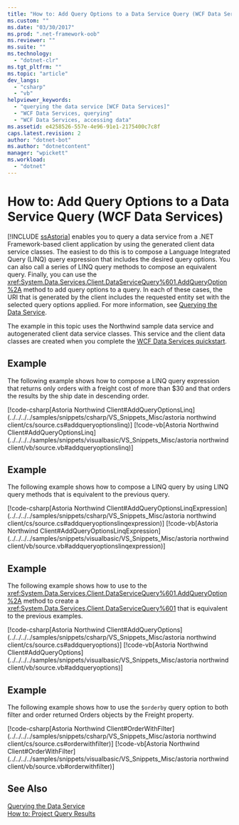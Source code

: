 ```yaml
---
title: "How to: Add Query Options to a Data Service Query (WCF Data Services)"
ms.custom: ""
ms.date: "03/30/2017"
ms.prod: ".net-framework-oob"
ms.reviewer: ""
ms.suite: ""
ms.technology: 
  - "dotnet-clr"
ms.tgt_pltfrm: ""
ms.topic: "article"
dev_langs: 
  - "csharp"
  - "vb"
helpviewer_keywords: 
  - "querying the data service [WCF Data Services]"
  - "WCF Data Services, querying"
  - "WCF Data Services, accessing data"
ms.assetid: e4258526-557e-4e96-91e1-2175400c7c8f
caps.latest.revision: 2
author: "dotnet-bot"
ms.author: "dotnetcontent"
manager: "wpickett"
ms.workload: 
  - "dotnet"
---
```

# How to: Add Query Options to a Data Service Query (WCF Data Services)
[!INCLUDE [ssAstoria](../../../../includes/ssastoria-md.md)] enables you to query a data service from a .NET Framework-based client application by using the generated client data service classes. The easiest to do this is to compose a Language Integrated Query (LINQ) query expression that includes the desired query options. You can also call a series of LINQ query methods to compose an equivalent query. Finally, you can use the <xref:System.Data.Services.Client.DataServiceQuery%601.AddQueryOption%2A> method to add query options to a query. In each of these cases, the URI that is generated by the client includes the requested entity set with the selected query options applied. For more information, see [Querying the Data Service](../../../../docs/framework/data/wcf/querying-the-data-service-wcf-data-services.md).  
  
 The example in this topic uses the Northwind sample data service and autogenerated client data service classes. This service and the client data classes are created when you complete the [WCF Data Services quickstart](../../../../docs/framework/data/wcf/quickstart-wcf-data-services.md).  
  
## Example  
 The following example shows how to compose a LINQ query expression that returns only orders with a freight cost of more than $30 and that orders the results by the ship date in descending order.  
  
 [!code-csharp[Astoria Northwind Client#AddQueryOptionsLinq](../../../../samples/snippets/csharp/VS_Snippets_Misc/astoria northwind client/cs/source.cs#addqueryoptionslinq)]
 [!code-vb[Astoria Northwind Client#AddQueryOptionsLinq](../../../../samples/snippets/visualbasic/VS_Snippets_Misc/astoria northwind client/vb/source.vb#addqueryoptionslinq)]  
  
## Example  
 The following example shows how to compose a LINQ query by using LINQ query methods that is equivalent to the previous query.  
  
 [!code-csharp[Astoria Northwind Client#AddQueryOptionsLinqExpression](../../../../samples/snippets/csharp/VS_Snippets_Misc/astoria northwind client/cs/source.cs#addqueryoptionslinqexpression)]
 [!code-vb[Astoria Northwind Client#AddQueryOptionsLinqExpression](../../../../samples/snippets/visualbasic/VS_Snippets_Misc/astoria northwind client/vb/source.vb#addqueryoptionslinqexpression)]  
  
## Example  
 The following example shows how to use to the  <xref:System.Data.Services.Client.DataServiceQuery%601.AddQueryOption%2A> method to create a <xref:System.Data.Services.Client.DataServiceQuery%601> that is equivalent to the previous examples.  
  
 [!code-csharp[Astoria Northwind Client#AddQueryOptions](../../../../samples/snippets/csharp/VS_Snippets_Misc/astoria northwind client/cs/source.cs#addqueryoptions)]
 [!code-vb[Astoria Northwind Client#AddQueryOptions](../../../../samples/snippets/visualbasic/VS_Snippets_Misc/astoria northwind client/vb/source.vb#addqueryoptions)]  
  
## Example  
 The following example shows how to use the `$orderby` query option to both filter and order returned Orders objects by the Freight property.  
  
 [!code-csharp[Astoria Northwind Client#OrderWithFilter](../../../../samples/snippets/csharp/VS_Snippets_Misc/astoria northwind client/cs/source.cs#orderwithfilter)]
 [!code-vb[Astoria Northwind Client#OrderWithFilter](../../../../samples/snippets/visualbasic/VS_Snippets_Misc/astoria northwind client/vb/source.vb#orderwithfilter)]  
  
## See Also  
 [Querying the Data Service](../../../../docs/framework/data/wcf/querying-the-data-service-wcf-data-services.md)  
 [How to: Project Query Results](../../../../docs/framework/data/wcf/how-to-project-query-results-wcf-data-services.md)
